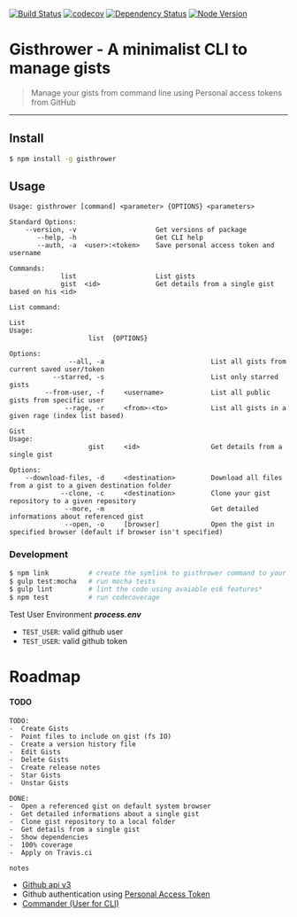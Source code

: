 [![Build Status](https://travis-ci.org/eduardoarnold/gisthrower.svg?branch=master)](https://travis-ci.org/eduardoarnold/gisthrower) [![codecov](https://codecov.io/gh/eduardoarnold/gisthrower/branch/master/graph/badge.svg)](https://codecov.io/gh/eduardoarnold/gisthrower) [![Dependency Status](https://david-dm.org/eduardoarnold/gisthrower.svg)](https://david-dm.org/eduardoarnold/gisthrower) [![Node Version](https://img.shields.io/badge/node-5.9.x-blue.svg)]()


# Gisthrower - A minimalist CLI to manage gists
> Manage your gists from command line using Personal access tokens from GitHub

---

## Install
```sh
$ npm install -g gisthrower
```

## Usage

```
Usage: gisthrower [command] <parameter> {OPTIONS} <parameters>

Standard Options:
    --version, -v                    Get versions of package
       --help, -h                    Get CLI help
       --auth, -a  <user>:<token>    Save personal access token and username

Commands:
             list                    List gists
             gist  <id>              Get details from a single gist based on his <id>
```

```
List command:

List
Usage:
                    list  {OPTIONS}

Options:
               --all, -a                           List all gists from current saved user/token
           --starred, -s                           List only starred gists
         --from-user, -f     <username>            List all public gists from specific user
              --rage, -r     <from>-<to>           List all gists in a given rage (index list based)

Gist
Usage:
                    gist     <id>                  Get details from a single gist

Options:
    --download-files, -d     <destination>         Download all files from a gist to a given destination folder
             --clone, -c     <destination>         Clone your gist repository to a given repository
              --more, -m                           Get detailed informations about referenced gist
              --open, -o     [browser]             Open the gist in specified browser (default if browser isn't specified)
```

### Development
```sh
$ npm link          # create the symlink to gisthrower command to your working folder
$ gulp test:mocha   # run mocha tests
$ gulp lint         # lint the code using avaiable es6 features*
$ npm test          # run codecoverage
```

Test User Environment **_process.env_**

- `TEST_USER`: valid github user
- `TEST_USER`: valid github token

# Roadmap
#### TODO
```
TODO:
-  Create Gists
-  Point files to include on gist (fs IO)
-  Create a version history file
-  Edit Gists
-  Delete Gists
-  Create release notes
-  Star Gists
-  Unstar Gists
```
```
DONE:
-  Open a referenced gist on default system browser
-  Get detailed informations about a single gist
-  Clone gist repository to a local folder
-  Get details from a single gist
-  Show dependencies
-  100% coverage
-  Apply on Travis.ci
```

`notes`
- [Github api v3](https://developer.github.com/v3/gists/)
- Github authentication using [Personal Access Token](https://developer.github.com/v3/auth/)
- [Commander (User for CLI)](https://www.npmjs.com/package/commander)
